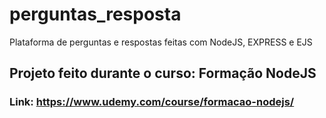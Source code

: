 # perguntas_resposta
Plataforma de perguntas e respostas feitas com NodeJS, EXPRESS e EJS

## Projeto feito durante o curso: Formação NodeJS

### Link: https://www.udemy.com/course/formacao-nodejs/

